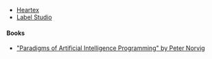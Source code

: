 - [Heartex](https://www.heartex.ai/)
- [Label Studio](https://labelstud.io/)

#### Books

- ["Paradigms of Artificial Intelligence Programming" by Peter Norvig](https://www.amazon.com/dp/1558601910)
